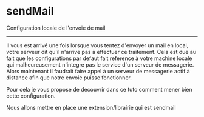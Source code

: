 # sendMail
Configuration locale de l'envoie de mail

---
Il vous est arrivé une fois lorsque vous tentez d'envoyer un mail en local, votre serveur dit qu'il n'arrive pas à effectuer ce traitement. Cela est due au fait que les configurations par defaut fait reference à votre machine locale qui malheureusement n'integre pas le service d'un serveur de messagerie.
Alors maintenant il faudrait faire appel à un serveur de messagerie actif à distance afin que notre envoie puisse fonctionner.

Pour cela je vous propose de decouvrir dans ce tuto comment mener bien cette configuration.

Nous allons mettre en place une extension/librairie qui est sendmail
